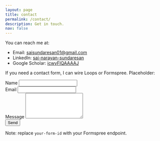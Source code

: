 ```yaml
---
layout: page
title: contact
permalink: /contact/
description: Get in touch.
nav: false
---
```


You can reach me at:

- Email: [saisundaresan01@gmail.com](mailto:saisundaresan01@gmail.com)
- LinkedIn: [sai-narayan-sundaresan](https://www.linkedin.com/in/sai-narayan-sundaresan/)
- Google Scholar: [icwyFlQAAAAJ](https://scholar.google.com/citations?user=icwyFlQAAAAJ&hl=en)

If you need a contact form, I can wire Loops or Formspree. Placeholder:

<form action="https://formspree.io/f/your-form-id" method="POST">
  <div class="form-group">
    <label for="name">Name</label>
    <input class="form-control" type="text" id="name" name="name" required>
  </div>
  <div class="form-group">
    <label for="email">Email</label>
    <input class="form-control" type="email" id="email" name="email" required>
  </div>
  <div class="form-group">
    <label for="message">Message</label>
    <textarea class="form-control" id="message" name="message" rows="5" required></textarea>
  </div>
  <button class="btn btn-primary" type="submit">Send</button>
</form>

Note: replace `your-form-id` with your Formspree endpoint.


